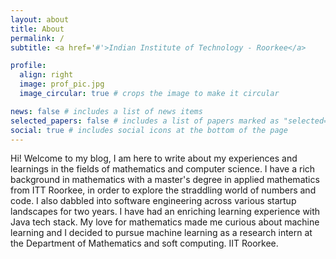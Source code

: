 ```yaml
---
layout: about
title: About
permalink: /
subtitle: <a href='#'>Indian Institute of Technology - Roorkee</a>

profile:
  align: right
  image: prof_pic.jpg
  image_circular: true # crops the image to make it circular

news: false # includes a list of news items
selected_papers: false # includes a list of papers marked as "selected={true}"
social: true # includes social icons at the bottom of the page
---
```


Hi! Welcome to my blog, I am here to write about my experiences and learnings in the fields of mathematics and computer science. 
I have a rich background in mathematics with a master's degree in applied mathematics from ITT Roorkee, in order to explore the straddling world of numbers and code. I also dabbled into software engineering across various startup landscapes for two years. I have had an enriching learning experience with Java tech stack. My love for mathematics made me curious about machine learning and I decided to pursue machine learning as a research intern at the Department of Mathematics and soft computing. IIT Roorkee.

